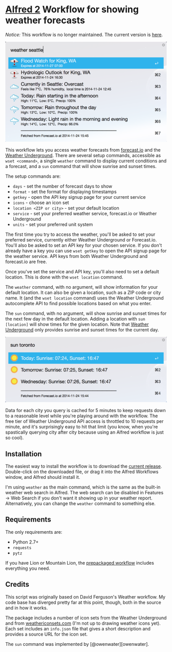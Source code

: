 [Alfred 2][alfred] Workflow for showing weather forecasts
=========================================================

*Notice:* This workflow is no longer maintained. The current version is
[here](https://github.com/jason0x43/alfred-weather).

![screenshot-weather](screenshots/screenshot_weather.png?raw=true)

This workflow lets you access weather forecasts from [forecast.io][fio] and the
[Weather Underground][wund].  There are several setup commands, accessible as
`wset <command>`, a single `weather` command to display current conditions
and a forecast, and a `sun` command that will show sunrise and sunset times.

The setup commands are:

  * `days` - set the number of forecast days to show
  * `format` - set the format for displaying timestamps
  * `getkey` - open the API key signup page for your current service
  * `icons` - choose an icon set
  * `location <ZIP or city>` - set your default location
  * `service` - set your preferred weather service, forecast.io or Weather
    Underground
  * `units` - set your preferred unit system

The first time you try to access the weather, you'll be asked to set your
preferred service, currently either Weather Underground or Forecast.io. You'll
also be asked to set an API key for your chosen service. If you don't already
have a key you can use `wset getkey` to open the API signup page for the
weather service.  API keys from both Weather Underground and forecast.io are
free.

Once you've set the service and API key, you'll also need to set a default
location. This is done with the `wset location` command.

The `weather` command, with no argument, will show information for your default
location. It can also be given a location, such as a ZIP code or city name. It
(and the `wset location` command) uses the Weather Underground autocomplete API
to find possible locations based on what you enter.

The `sun` command, with no argument, will show sunrise and sunset times for the
next few day in the default location. Adding a location with `sun [location]`
will show times for the given location. Note that [Weather Underground][wund]
only provides sunrise and sunset times for the current day.

![screenshot-sun](screenshots/screenshot_sun.png?raw=true)

Data for each city you query is cached for 5 minutes to keep requests down to a
reasonable level while you're playing around with the workflow. The free tier
of Weather Underground API access is throttled to 10 requests per minute, and
it's surprisingly easy to hit that limit (you know, when you're spastically
querying city after city because using an Alfred workflow is just so cool).

Installation
------------

The easiest way to install the workflow is to download the [current release][pkg].
Double-click on the downloaded file, or drag it into the Alfred Workflows
window, and Alfred should install it.

I'm using `weather` as the main command, which is the same as the built-in
weather web search in Alfred. The web search can be disabled in Features &rarr;
Web Search if you don't want it showing up in your weather report.
Alternatively, you can change the `weather` command to something else.

Requirements
------------

The only requirements are:

  * Python 2.7+
  * `requests`
  * `pytz`

If you have Lion or Mountain Lion, the [prepackaged workflow][pkg] includes
everything you need.

Credits
-------

This script was originally based on David Ferguson's Weather workflow. My code
base has diverged pretty far at this point, though, both in the source and in
how it works.

The package includes a number of icon sets from the Weather Underground and
from [weathericonsets.com][icons] (I'm not up to drawing weather icons yet).
Each set includes an `info.json` file that gives a short description and
provides a source URL for the icon set.

The `sun` command was implemented by [@owenwater][owenwater].

[pkg]: https://github.com/jason0x43/jc-weather/releases/download/v20150128.0/jc-weather.alfredworkflow
[img]: https://raw.githubusercontent.com/jason0x43/jc-weather/master/screenshots/screenshot_weather.png
[alfred]: http://www.alfredapp.com
[icons]: http://www.weathericonsets.com
[wund]: http://www.weatherunderground.com
[fio]: http://forecast.io
